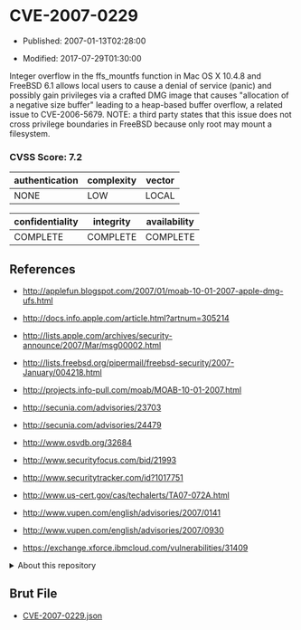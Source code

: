 # CVE-2007-0229

- Published: 2007-01-13T02:28:00

- Modified: 2017-07-29T01:30:00

Integer overflow in the ffs_mountfs function in Mac OS X 10.4.8 and FreeBSD 6.1 allows local users to cause a denial of service (panic) and possibly gain privileges via a crafted DMG image that causes "allocation of a negative size buffer" leading to a heap-based buffer overflow, a related issue to CVE-2006-5679.  NOTE: a third party states that this issue does not cross privilege boundaries in FreeBSD because only root may mount a filesystem.

### CVSS Score: **7.2**

| authentication | complexity | vector |
| --- | --- | --- |
| NONE | LOW | LOCAL |

| confidentiality | integrity | availability |
| --- | --- | --- |
| COMPLETE | COMPLETE | COMPLETE |

## References

* http://applefun.blogspot.com/2007/01/moab-10-01-2007-apple-dmg-ufs.html

* http://docs.info.apple.com/article.html?artnum=305214

* http://lists.apple.com/archives/security-announce/2007/Mar/msg00002.html

* http://lists.freebsd.org/pipermail/freebsd-security/2007-January/004218.html

* http://projects.info-pull.com/moab/MOAB-10-01-2007.html

* http://secunia.com/advisories/23703

* http://secunia.com/advisories/24479

* http://www.osvdb.org/32684

* http://www.securityfocus.com/bid/21993

* http://www.securitytracker.com/id?1017751

* http://www.us-cert.gov/cas/techalerts/TA07-072A.html

* http://www.vupen.com/english/advisories/2007/0141

* http://www.vupen.com/english/advisories/2007/0930

* https://exchange.xforce.ibmcloud.com/vulnerabilities/31409

<details>
<summary>About this repository</summary> 

  This repository is part of the project [Live Hack CVE](https://github.com/Live-Hack-CVE). Main website can be found [www.live-hack.org](https://www.live-hack.org) 
  
  Made by [Sn0wAlice](https://github.com/Sn0wAlice) for the people that care about security and need to have a feed of the latest CVEs. Hope you enjoy it, don't forget to star the repo and follow me on [Twitter](https://twitter.com/Sn0wAlice) and [Github](https://github.com/Sn0wAlice). And that is my [personnal website](https://www.alice-snow.me/)

  - [Home Page](https://github.com/Live-Hack-CVE)
  - [Framework](https://github.com/Live-Hack-CVE/cve-framework)
  - [CVE database](https://github.com/Live-Hack-CVE/full_database)
  - [Changelog](https://github.com/Live-Hack-CVE/Changelog)
</details>

## Brut File

* [CVE-2007-0229.json](https://raw.githubusercontent.com/Live-Hack-CVE/full_database/main/cves/2007/CVE-2007-0229.json)

